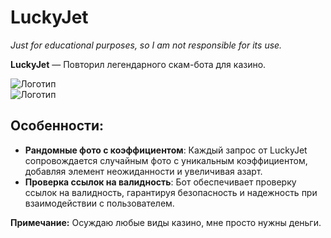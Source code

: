 # **LuckyJet**  
*Just for educational purposes, so I am not responsible for its use.*

**LuckyJet** — Повторил легендарного скам-бота для казино.

![Логотип](./lucky.jpeg)  
![Логотип](./Screenshot_4.png)

## **Особенности:**
- **Рандомные фото с коэффициентом**: Каждый запрос от LuckyJet сопровождается случайным фото с уникальным коэффициентом, добавляя элемент неожиданности и увеличивая азарт.
- **Проверка ссылок на валидность**: Бот обеспечивает проверку ссылок на валидность, гарантируя безопасность и надежность при взаимодействии с пользователем.


**Примечание:** Осуждаю любые виды казино, мне просто нужны деньги.
